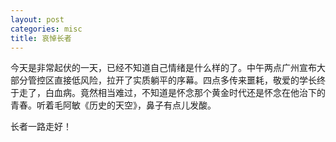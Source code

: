 ```yaml
---
layout: post
categories: misc
title: 哀悼长者
---
```


今天是非常起伏的一天，已经不知道自己情绪是什么样的了。中午两点广州宣布大部分管控区直接低风险，拉开了实质躺平的序幕。四点多传来噩耗，敬爱的学长终于走了，白血病。竟然相当难过，不知道是怀念那个黄金时代还是怀念在他治下的青春。听着毛阿敏《历史的天空》，鼻子有点儿发酸。

长者一路走好！
